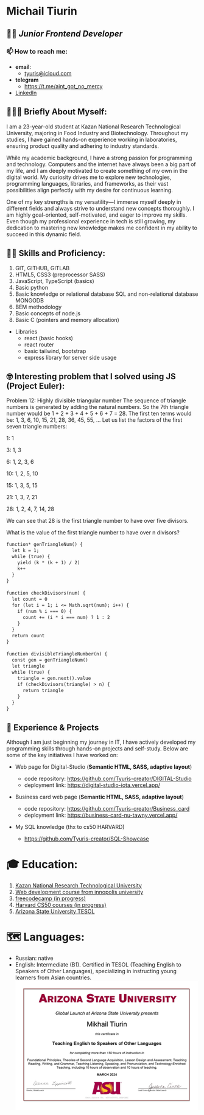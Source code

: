 # Michail Tiurin
## 🧑‍💻 *Junior Frontend Developer* 
### **📫 How to reach me:**
* **email**:
  + tyuris@icloud.com
* **telegram**
  + https://t.me/aint_got_no_mercy
* [LinkedIn](https://www.linkedin.com/in/tyuris)

## 🙋🏻‍♂️ Briefly About Myself: 
I am a 23-year-old student at Kazan National Research Technological University, majoring in Food Industry and Biotechnology. Throughout my studies, I have gained hands-on experience working in laboratories, ensuring product quality and adhering to industry standards.  

While my academic background, I have a strong passion for programming and technology. Computers and the internet have always been a big part of my life, and I am deeply motivated to create something of my own in the digital world. My curiosity drives me to explore new technologies, programming languages, libraries, and frameworks, as their vast possibilities align perfectly with my desire for continuous learning.  

One of my key strengths is my versatility—I immerse myself deeply in different fields and always strive to understand new concepts thoroughly. I am highly goal-oriented, self-motivated, and eager to improve my skills. Even though my professional experience in tech is still growing, my dedication to mastering new knowledge makes me confident in my ability to succeed in this dynamic field.

##  🤹🏻 Skills and Proficiency:
1. GIT, GITHUB, GITLAB
2. HTML5, CSS3 (preprocessor SASS) 
3. JavaScript, TypeScript (basics)
4. Basic python
5. Basic knowledge or relational database SQL and non-relational database MONGODB
6. BEM methodology
7. Basic concepts of node.js
8. Basic C (pointers and memory allocation)
* Libraries
  + react (basic hooks)
  + react router
  + basic tailwind, bootstrap
  + express library for server side usage

## 🤓 Interesting problem that I solved using JS (Project Euler):
Problem 12: Highly divisible triangular number
The sequence of triangle numbers is generated by adding the natural numbers. So the 7th triangle number would be 1 + 2 + 3 + 4 + 5 + 6 + 7 = 28. The first ten terms would be:
1, 3, 6, 10, 15, 21, 28, 36, 45, 55, ...
Let us list the factors of the first seven triangle numbers:

1: 1

3: 1, 3

6: 1, 2, 3, 6

10: 1, 2, 5, 10

15: 1, 3, 5, 15

21: 1, 3, 7, 21

28: 1, 2, 4, 7, 14, 28

We can see that 28 is the first triangle number to have over five divisors.

What is the value of the first triangle number to have over n divisors?
```
function* genTriangleNum() {
  let k = 1;
  while (true) {
    yield (k * (k + 1) / 2)
    k++
  }
}

function checkDivisors(num) {
  let count = 0
  for (let i = 1; i <= Math.sqrt(num); i++) {
    if (num % i === 0) {
      count += (i * i === num) ? 1 : 2
    }
  }
  return count
}

function divisibleTriangleNumber(n) {
  const gen = genTriangleNum()
  let triangle
  while (true) {
    triangle = gen.next().value
    if (checkDivisors(triangle) > n) {
      return triangle
    }
  }
}
```

## 💼 Experience & Projects

Although I am just beginning my journey in IT, I have actively developed my programming skills through hands-on projects and self-study. Below are some of the key initiatives I have worked on:

* Web page for Digital-Studio (**Semantic HTML, SASS, adaptive layout**)
  + code repository: https://github.com/Tyuris-creator/DIGITAL-Studio
  + deployment link: https://digital-studio-iota.vercel.app/
* Business card web page (**Semantic HTML, SASS, adaptive layout**)
  + code repository: https://github.com/Tyuris-creator/Business_card
  + deployment link: https://business-card-nu-tawny.vercel.app/

* My SQL knowledge (thx to cs50 HARVARD)
  + https://github.com/Tyuris-creator/SQL-Showcase

# 🎓 Education:

1. [Kazan National Research Technological University](https://www.kstu.ru/knrtu/index_en.jsp)
2. [Web development course from innopolis university](https://innopolis.university/en/)
3. [freecodecamp (in progress)](https://www.freecodecamp.org/)
4. [Harvard CS50 courses (in progress)](https://cs50.harvard.edu/x/2025/)
5. [Arizona State University TESOL](https://www.coursera.org/account/accomplishments/professional-cert/DZ43YS2SRXWK?utm_source=ln&utm_medium=certificate&utm_content=cert_image&utm_campaign=sharing_cta&utm_product=prof)

# 🗺️ Languages:
* Russian: native
* English: Intermediate (B1). Certified in TESOL (Teaching English to Speakers of Other Languages), specializing in instructing young learners from Asian countries.
![сертификат](certificate.jpg)




